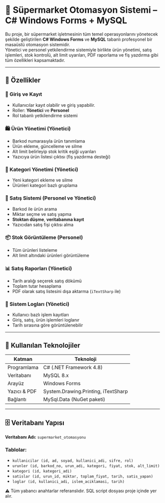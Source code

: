 # 🛒 Süpermarket Otomasyon Sistemi – C# Windows Forms + MySQL

Bu proje, bir süpermarket işletmesinin tüm temel operasyonlarını yönetecek şekilde geliştirilen **C# Windows Forms** ve **MySQL** tabanlı profesyonel bir masaüstü otomasyon sistemidir.  
Yönetici ve personel yetkilendirme sistemiyle birlikte ürün yönetimi, satış işlemleri, stok kontrolü, alt limit uyarıları, PDF raporlama ve fiş yazdırma gibi tüm özellikleri kapsamaktadır.

---

## 🚀 Özellikler

### 👤 Giriş ve Kayıt
- Kullanıcılar kayıt olabilir ve giriş yapabilir.
- Roller: **Yönetici** ve **Personel**
- Rol tabanlı yetkilendirme sistemi

### 🛍️ Ürün Yönetimi (Yönetici)
- Barkod numarasıyla ürün tanımlama
- Ürün ekleme, güncelleme ve silme
- Alt limit belirleyip stok kritik eşiği uyarıları
- Yazıcıya ürün listesi çıktısı (fiş yazdırma desteği)

### 📂 Kategori Yönetimi (Yönetici)
- Yeni kategori ekleme ve silme
- Ürünleri kategori bazlı gruplama

### 💸 Satış Sistemi (Personel ve Yönetici)
- Barkod ile ürün arama
- Miktar seçme ve satış yapma
- **Stoktan düşme**, **veritabanına kayıt**
- Yazıcıdan satış fişi çıktısı alma

### 📦 Stok Görüntüleme (Personel)
- Tüm ürünleri listeleme
- Alt limit altındaki ürünleri görüntüleme

### 📊 Satış Raporları (Yönetici)
- Tarih aralığı seçerek satış dökümü
- Toplam tutar hesaplama
- PDF olarak satış listesini dışa aktarma (`iTextSharp` ile)

### 📝 Sistem Logları (Yönetici)
- Kullanıcı bazlı işlem kayıtları
- Giriş, satış, ürün işlemleri loglanır
- Tarih sırasına göre görüntülenebilir

---

## 🧱 Kullanılan Teknolojiler

| Katman         | Teknoloji                 |
|----------------|---------------------------|
| Programlama    | C# (.NET Framework 4.8)    |
| Veritabanı     | MySQL 8.x                 |
| Arayüz         | Windows Forms             |
| Yazıcı & PDF   | System.Drawing.Printing, iTextSharp |
| Bağlantı       | MySql.Data (NuGet paketi) |

---

## 🗄️ Veritabanı Yapısı

**Veritabanı Adı:** `supermarket_otomasyonu`

### Tablolar:
- `kullanicilar (id, ad, soyad, kullanici_adi, sifre, rol)`
- `urunler (id, barkod_no, urun_adi, kategori, fiyat, stok, alt_limit)`
- `kategori (id, kategori_adi)`
- `satislar (id, urun_id, miktar, toplam_fiyat, tarih, satis_yapan)`
- `loglar (id, kullanici_adi, islem_aciklamasi, tarih)`

⚠️ Tüm yabancı anahtarlar referanslıdır. SQL script dosyası proje içinde yer alır.


